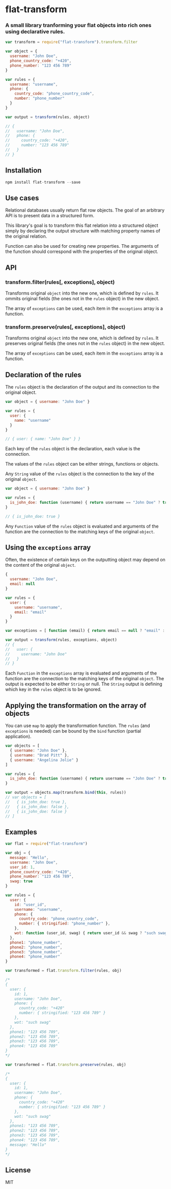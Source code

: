 # flat-transform

### A small library tranforming your flat objects into rich ones using declarative rules.

```javascript
var transform = require("flat-transform").transform.filter

var object = {
  username: "John Doe",
  phone_country_code: "+420",
  phone_number: "123 456 789"
}

var rules = {
  username: "username",
  phone: {
    country_code: "phone_country_code",
    number: "phone_number"
  }
}

var output = transform(rules, object)

// {
//   username: "John Doe",
//   phone: {
//     country_code: "+420",
//     number: "123 456 789"
//   }
// }
```
## Installation

```javascript
npm install flat-transform --save
```

## Use cases
Relational databases usually return flat row objects. The goal of an arbitrary API is to present data in a structured form.

This library's goal is to transform this flat relation into a structured object simply by declaring the output structure with matching property names of the original relation.

Function can also be used for creating new properties. The arguments of the function should correspond with the properties of the original object.

## API

### transform.filter(rules[, exceptions], object)
Transforms original `object` into the new one, which is defined by `rules`. It ommits original fields (the ones not in the `rules` object) in the new object.

The array of `exceptions` can be used, each item in the `exceptions` array is a function.

### transform.preserve(rules[, exceptions], object)
Transforms original `object` into the new one, which is defined by `rules`. It preserves original fields (the ones not in the `rules` object) in the new object.

The array of `exceptions` can be used, each item in the `exceptions` array is a function.

## Declaration of the rules

The `rules` object is the declaration of the output and its connection to the original object.

```javascript
var object = { username: "John Doe" }  

var rules = {
  user: {
    name: "username"
  }
}

// { user: { name: "John Doe" } }
```

Each key of the `rules` object is the declaration, each value is the connection.

The values of the `rules` object can be either strings, functions or objects.

Any `String` value of the `rules` object is the connection to the key of the original `object`.

```javascript
var object = { username: "John Doe" }

var rules = {
  is_john_doe: function (username) { return username == "John Doe" ? true : false }
}

// { is_john_doe: true }
```
Any `Function` value of the `rules` object is evaluated and arguments of the function are the connection to the matching keys of the original `object`.

## Using the `exceptions` array

Often, the existence of certain keys on the outputting object may depend on the content of the original `object`.

```javascript
{
  username: "John Doe",
  email: null
}

var rules = {
  user: {
    username: "username",
    email: "email"
  }
}

var exceptions = [ function (email) { return email == null ? "email" : null } ]

var output = transform(rules, exceptions, object)
// { 
//   user: {
//     username: "John Doe"  
//   }
// }
```

Each `Function` in the `exceptions` array is evaluated and arguments of the function are the connection to the matching keys of the original `object`. The output is expected to be either `String` or null. The `String` output is defining which key in the `rules` object is to be ignored.


## Applying the transformation on the array of objects

You can use `map` to apply the transformation function. The `rules` (and `exceptions` is needed) can be bound by the `bind` function (partial application).

```javascript
var objects = [
  { username: "John Doe" },
  { username: "Brad Pitt" },
  { username: "Angelina Jolie" }
]

var rules = {
  is_john_doe: function (username) { return username == "John Doe" ? true : false }
}

var output = objects.map(transform.bind(this, rules))
// var objects = [
//   { is_john_doe: true },
//   { is_john_doe: false },
//   { is_john_doe: false }
// ]
```

## Examples

```javascript
var flat = require("flat-transform")

var obj = {
  message: "Hello",
  username: "John Doe",
  user_id: 1,
  phone_country_code: "+420",
  phone_number: "123 456 789",
  swag: true
}

var rules = {
  user: {
    id: "user_id",
    username: "username",
    phone: {
      country_code: "phone_country_code",
      number: { stringified: "phone_number" },
    },
    wot: function (user_id, swag) { return user_id && swag ? "such swag" : ":(" }
  },
  phone1: "phone_number",
  phone2: "phone_number",
  phone3: "phone_number",
  phone4: "phone_number"
}

var transformed = flat.transform.filter(rules, obj)

/*
{
  user: { 
    id: 1,
    username: "John Doe",
    phone: { 
      country_code: "+420" 
      number: { stringified: "123 456 789" }
    },
    wot: "such swag"
  },
  phone1: "123 456 789",
  phone2: "123 456 789",
  phone3: "123 456 789",
  phone4: "123 456 789"
}
*/

var transformed = flat.transform.preserve(rules, obj)

/*
{
  user: { 
    id: 1,
    username: "John Doe",
    phone: { 
      country_code: "+420" 
      number: { stringified: "123 456 789" }
    },
    wot: "such swag"
  },
  phone1: "123 456 789",
  phone2: "123 456 789",
  phone3: "123 456 789",
  phone4: "123 456 789",
  message: "Hello"
}
*/
```

## License

MIT